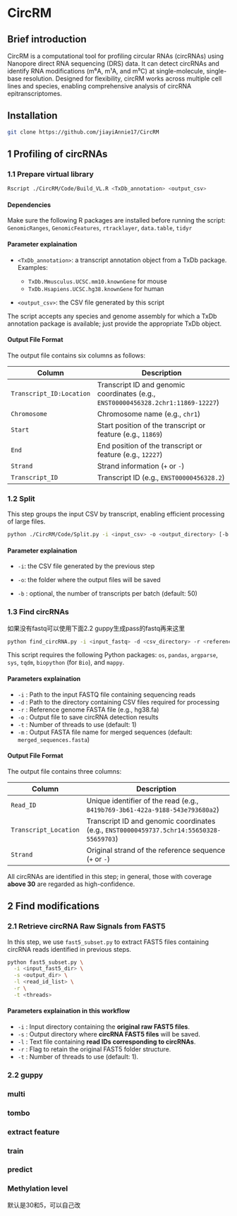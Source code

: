 # CircRM
## Brief introduction

CircRM is a computational tool for profiling circular RNAs (circRNAs) using Nanopore direct RNA sequencing (DRS) data. It can detect circRNAs and identify RNA modifications (m⁶A, m¹A, and m⁵C) at single-molecule, single-base resolution. Designed for flexibility, circRM works across multiple cell lines and species, enabling comprehensive analysis of circRNA epitranscriptomes.
## Installation
```bash
git clone https://github.com/jiayiAnnie17/CircRM
```
## 1 Profiling of circRNAs
### 1.1 Prepare virtual library

```bash
Rscript ./CircRM/Code/Build_VL.R <TxDb_annotation> <output_csv>
```
#### Dependencies

Make sure the following R packages are installed before running the script:  
`GenomicRanges`, `GenomicFeatures`, `rtracklayer`, `data.table`, `tidyr`

#### Parameter explaination
- `<TxDb_annotation>`: a transcript annotation object from a TxDb package.
  Examples:
   - `TxDb.Mmusculus.UCSC.mm10.knownGene` for mouse
   - `TxDb.Hsapiens.UCSC.hg38.knownGene` for human

- `<output_csv>`: the CSV file generated by this script

The script accepts any species and genome assembly for which a TxDb annotation package is available; just provide the appropriate TxDb object. 

#### Output File Format

The output file contains six columns as follows:

| Column | Description |
|--------|-------------|
| `Transcript_ID:Location` | Transcript ID and genomic coordinates (e.g., `ENST00000456328.2chr1:11869-12227`) |
| `Chromosome` | Chromosome name (e.g., `chr1`) |
| `Start` | Start position of the transcript or feature (e.g., `11869`) |
| `End` | End position of the transcript or feature (e.g., `12227`) |
| `Strand` | Strand information (`+` or `-`) |
| `Transcript_ID` | Transcript ID (e.g., `ENST00000456328.2`) |


### 1.2 Split
This step groups the input CSV by transcript, enabling efficient processing of large files.

```bash
python ./CircRM/Code/Split.py -i <input_csv> -o <output_directory> [-b <batch_size>]
```
#### Parameter explaination
- `-i`: the CSV file generated by the previous step

- `-o`: the folder where the output files will be saved

- `-b` : optional, the number of transcripts per batch (default: 50)
### 1.3 Find circRNAs
如果没有fastq可以使用下面2.2 guppy生成pass的fastq再来这里
```bash
python find_circRNA.py -i <input_fastq> -d <csv_directory> -r <reference_fasta> -o <output_file> [-t <threads>] [-m <merged_fasta>]
```
This script requires the following Python packages: `os`, `pandas`, `argparse`, `sys`, `tqdm`, `biopython` (for `Bio`), and `mappy`.

#### Parameters explaination

- `-i` : Path to the input FASTQ file containing sequencing reads
- `-d` : Path to the directory containing CSV files required for processing
- `-r` : Reference genome FASTA file (e.g., hg38.fa)
- `-o` : Output file to save circRNA detection results
- `-t` : Number of threads to use (default: 1)
- `-m` : Output FASTA file name for merged sequences (default: `merged_sequences.fasta`)
#### Output File Format

The output file contains three columns:

| Column | Description |
|--------|-------------|
| `Read_ID` | Unique identifier of the read (e.g., `8419b769-3b61-422a-9188-543e793680a2`) |
| `Transcript_Location` | Transcript ID and genomic coordinates (e.g., `ENST00000459737.5chr14:55650328-55659703`) |
| `Strand` | Original strand of the reference sequence (`+` or `-`) |

All circRNAs are identified in this step; in general, those with coverage **above 30** are regarded as high-confidence.
## 2 Find modifications
### 2.1 Retrieve circRNA Raw Signals from FAST5

In this step, we use `fast5_subset.py` to extract FAST5 files containing circRNA reads identified in previous steps.

```bash
python fast5_subset.py \
  -i <input_fast5_dir> \
  -s <output_dir> \
  -l <read_id_list> \
  -r \
  -t <threads>
```
#### Parameters explaination in this workflow

- `-i` : Input directory containing the **original raw FAST5 files**.  
- `-s` : Output directory where **circRNA FAST5 files** will be saved.  
- `-l` : Text file containing **read IDs corresponding to circRNAs**.  
- `-r` : Flag to retain the original FAST5 folder structure.   
- `-t` : Number of threads to use (default: 1).  

### 2.2 guppy
### multi
### tombo
### extract feature
### train
### predict 
### Methylation level
默认是30和5，可以自己改
